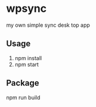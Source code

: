 # wpsync
my own simple sync desk top app
## Usage
1. npm install
2. npm start

## Package
npm run build
